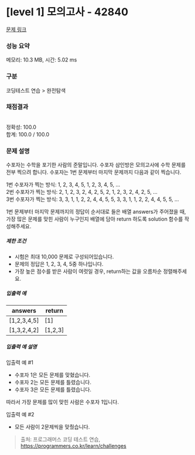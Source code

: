 # [level 1] 모의고사 - 42840 

[문제 링크](https://school.programmers.co.kr/learn/courses/30/lessons/42840?language=python3) 

### 성능 요약

메모리: 10.3 MB, 시간: 5.02 ms

### 구분

코딩테스트 연습 > 완전탐색

### 채점결과

<br/>정확성: 100.0<br/>합계: 100.0 / 100.0

### 문제 설명

<p style="user-select: auto;">수포자는 수학을 포기한 사람의 준말입니다. 수포자 삼인방은 모의고사에 수학 문제를 전부 찍으려 합니다. 수포자는 1번 문제부터 마지막 문제까지 다음과 같이 찍습니다.</p>

<p style="user-select: auto;">1번 수포자가 찍는 방식: 1, 2, 3, 4, 5, 1, 2, 3, 4, 5, ...<br style="user-select: auto;">
2번 수포자가 찍는 방식: 2, 1, 2, 3, 2, 4, 2, 5, 2, 1, 2, 3, 2, 4, 2, 5, ...<br style="user-select: auto;">
3번 수포자가 찍는 방식: 3, 3, 1, 1, 2, 2, 4, 4, 5, 5, 3, 3, 1, 1, 2, 2, 4, 4, 5, 5, ...</p>

<p style="user-select: auto;">1번 문제부터 마지막 문제까지의 정답이 순서대로 들은 배열 answers가 주어졌을 때, 가장 많은 문제를 맞힌 사람이 누구인지 배열에 담아 return 하도록 solution 함수를 작성해주세요.</p>

<h5 style="user-select: auto;">제한 조건</h5>

<ul style="user-select: auto;">
<li style="user-select: auto;">시험은 최대 10,000 문제로 구성되어있습니다.</li>
<li style="user-select: auto;">문제의 정답은 1, 2, 3, 4, 5중 하나입니다.</li>
<li style="user-select: auto;">가장 높은 점수를 받은 사람이 여럿일 경우, return하는 값을 오름차순 정렬해주세요.</li>
</ul>

<h5 style="user-select: auto;">입출력 예</h5>
<table class="table" style="user-select: auto;">
        <thead style="user-select: auto;"><tr style="user-select: auto;">
<th style="user-select: auto;">answers</th>
<th style="user-select: auto;">return</th>
</tr>
</thead>
        <tbody style="user-select: auto;"><tr style="user-select: auto;">
<td style="user-select: auto;">[1,2,3,4,5]</td>
<td style="user-select: auto;">[1]</td>
</tr>
<tr style="user-select: auto;">
<td style="user-select: auto;">[1,3,2,4,2]</td>
<td style="user-select: auto;">[1,2,3]</td>
</tr>
</tbody>
      </table>
<h5 style="user-select: auto;">입출력 예 설명</h5>

<p style="user-select: auto;">입출력 예 #1</p>

<ul style="user-select: auto;">
<li style="user-select: auto;">수포자 1은 모든 문제를 맞혔습니다.</li>
<li style="user-select: auto;">수포자 2는 모든 문제를 틀렸습니다.</li>
<li style="user-select: auto;">수포자 3은 모든 문제를 틀렸습니다.</li>
</ul>

<p style="user-select: auto;">따라서 가장 문제를 많이 맞힌 사람은 수포자 1입니다.</p>

<p style="user-select: auto;">입출력 예 #2</p>

<ul style="user-select: auto;">
<li style="user-select: auto;">모든 사람이 2문제씩을 맞췄습니다.</li>
</ul>


> 출처: 프로그래머스 코딩 테스트 연습, https://programmers.co.kr/learn/challenges